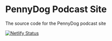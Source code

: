 # PennyDog Podcast Site
The source code for the PennyDog podcast site

[![Netlify Status](https://api.netlify.com/api/v1/badges/3cf99837-ae22-4006-a4c5-806bf3eb28d9/deploy-status)](https://app.netlify.com/sites/pennydogpodcast/deploys)

